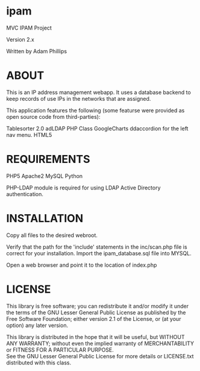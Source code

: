 ipam
====

MVC IPAM Project

Version 2.x

Written by Adam Phillips

ABOUT
=====

This is an IP address management webapp. It uses a database backend to 
keep records of use IPs in the networks that are assigned.

This application features the following (some featurse were provided as open source code from third-parties):

Tablesorter 2.0
adLDAP PHP Class
GoogleCharts
ddaccordion for the left nav menu.
HTML5 

REQUIREMENTS
============

PHP5
Apache2
MySQL
Python

PHP-LDAP module is required for using LDAP Active Directory authentication.

INSTALLATION
============
Copy all files to the desired webroot.

Verify that the path for the 'include' statements in the inc/scan.php file is correct for your installation.
Import the ipam_database.sql file into MYSQL.

Open a web browser and point it to the location of index.php



LICENSE
=======

This library is free software; you can redistribute it and/or modify it under the terms of the 
GNU Lesser General Public License as published by the Free Software Foundation; either
version 2.1 of the License, or (at your option) any later version.

This library is distributed in the hope that it will be useful, but WITHOUT ANY WARRANTY; 
without even the implied warranty of MERCHANTABILITY or FITNESS FOR A PARTICULAR PURPOSE.  
See the GNU Lesser General Public License for more details or LICENSE.txt distributed with
this class.

